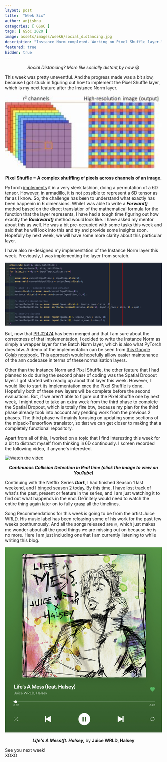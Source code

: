 ```yaml
---
layout: post
title:  "Week Six"
author: anjishnu
categories: [ GSoC ]
tags: [ GSoC 2020 ]
image: assets/images/week6/social_distancing.jpg
description: "Instance Norm completed. Working on Pixel Shuffle layer."
featured: true
hidden: true
---
```


<center><i>Social Distancing? More like socially distant,by now </i> 😪<p></p></center>

This week was pretty uneventful. And the progress made was a bit slow, because I
got stuck in figuring out how to implement the Pixel Shuffle layer, which is my
next feature after the Instance Norm layer.

<div align="center">
<img src="../assets/images/week6/pixel_shuffle.png">
<p><b>Pixel Shuffle = A complex shuffling of pixels across channels of an image.</b></p>
<p></p>
</div>

PyTorch [implements](https://github.com/pytorch/pytorch/pull/338/) it in a very
sleek fashion, doing a permutation of a 6D tensor. However, in armadillo, it is
not possible to represent a 6D tensor as far as I know. So, the challenge has
been to understand what exactly has been happenin in 6 dimensions. While I was
able to write a ***Forward()*** method based on the direct translation of the
mathematical formula for the function that the layer represents, I have had a
tough time figuring out how exactly the ***Backward()*** method would look like. I
have asked my mentor about this as well. He was a bit pre-occupied with some
tasks this week and said that he will look into this and try and provide some
insights soon. Hopefully by next week, we will have some more clarity about this
particular layer.

I have also re-designed my implementation of the Instance
Norm layer this week. Previously, I was implementing the layer from scratch.

<div align="center">
<img src="../assets/images/week6/pure.png">
<p></p>
</div>

But, now that [PR #2474](https://github.com/mlpack/mlpack/pull/2474) has been
merged and that I am sure about the correctness of that implementation, I
decided to write the Instance Norm as simply a wrapper layer for the Batch Norm
layer, which is also what PyTorch does btw. A demo of the implementation can be
seen from [this Google Colab notebook](https://colab.research.google.com/drive/18E8a-LTHFOpqa6w53vOsjRz7nbRHLvaf?usp=sharing).
This approach would hopefully alllow easier maintenance of the ann codebase in
terms of these normalisation layers.

Other than the Instance Norm and Pixel Shuffle, the other feature that I had
planned to do during the second phase of coding was the Spatial Dropout layer. I
got started with readig up about that layer this week. However, I would like to
start its implementation once the Pixel Shuffle is done. Hopefully both of these
new layers will be complete before the second evaluations. But, if we aren't
able to figure out the Pixel Shuffle one by next week, I might need to take an
extra week from the third phase to complete the Spatial Dropout, which is
totally fine btw, because my plan for the third phase already took into account
any pending work from the previous 2 phases. The third phase will mainly
focusing on updating some sections of the mlpack-Tensorflow translator, so that
we can get closer to making that a completely functional repository.

Apart from all of this, I worked on a topic that I find interesting this week
for a bit to distract myself from thinking in 6D continously. I screen recorded
the following video, if anyone's interested.

[![Watch the video](https://i.ytimg.com/vi/rn4R3UW0oAc/maxresdefault.jpg)](https://www.youtube.com/watch?v=rn4R3UW0oAc)
<center><b><i>Continuous Collision Detection in Real time (click the image to view on YouTube)</i></b></center>
<p></p>

Continuing with the Netflix Series ***Dark***, I had finished Season 1 last weekend,
and I binged season 2 today. By this time, I have lost track of what's the
past, present or feature in the series, and I am just watching it to find out
what happends in the end. Definitely would need to watch the entire thing again
later on to fully grasp all the timelines.

Song Recommendations for this week is going to be from the artist Juice WRLD.
His music label has been releasing some of his work for the past few weeks
posthumously. And all the songs released are 🔥, which just makes me wonder about
all the good things we are missing out on because he is no more. Here I am just
including one that I am currently listening to while writing this blog.

<div align="center">
<img src="../assets/images/week6/song.jpeg">
<p><b><i>Life's A Mess(ft. Halsey)</i></b> by <b>Juice WRLD, Halsey</b></p>
</div>

See you next week!<br>
XOXO
